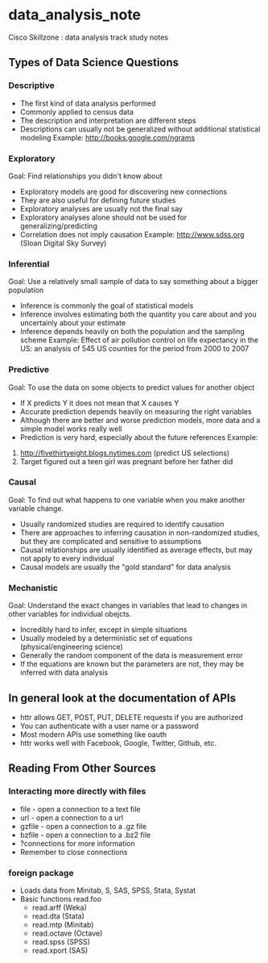 # data_analysis_note
Cisco Skillzone : data analysis track study notes

## Types of Data Science Questions 
### Descriptive
* The first kind of data analysis performed
* Commonly applied to census data
* The description and interpretation are different steps
* Descriptions can usually not be generalized without additional statistical modeling
Example: http://books.google.com/ngrams

### Exploratory
Goal: Find relationships you didn't know about
* Exploratory models are good for discovering new connections 
* They are also useful for defining future studies
* Exploratory analyses are usually not the final say
* Exploratory analyses alone should not be used for generalizing/predicting
* Correlation does not imply causation
Example: http://www.sdss.org (Sloan Digital Sky Survey)

### Inferential
Goal: Use a relatively small sample of data to say something about a bigger population
* Inference is commonly the goal of statistical models
* Inference involves estimating both the quantity you care about and you uncertainly about your estimate
* Inference depends heavily on both the population and the sampling scheme
Example: Effect of air pollution control on life expectancy in the US: an analysis of 545 US counties for the period from 2000 to 2007

### Predictive
Goal: To use the data on some objects to predict values for another object
* If X predicts Y it does not mean that X causes Y
* Accurate prediction depends heavily on measuring the right variables
* Although there are better and worse prediction models, more data and a simple model works really well
* Prediction is very hard, especially about the future references
Example: 
1. http://fivethirtyeight.blogs.nytimes.com (predict US selections)
2. Target figured out a teen girl was pregnant before her father did

### Causal
Goal: To find out what happens to one variable when you make another variable change.
* Usually randomized studies are required to identify causation
* There are approaches to inferring causation in non-randomized studies, but they are complicated and sensitive to assumptions
* Causal relationships are usually identified as average effects, but may not apply to every individual
* Causal models are usually the "gold standard" for data analysis

### Mechanistic
Goal: Understand the exact changes in variables that lead to changes in other variables for individual obejcts.
* Incredibly hard to infer, except in simple situations
* Usually modeled by a deterministic set of equations (physical/engineering science)
* Generally the random component of the data is measurement error
* If the equations are known but the parameters are not, they may be inferred with data analysis


## In general look at the documentation of APIs
- httr allows GET, POST, PUT, DELETE requests if you are authorized
- You can authenticate with a user name or a password
- Most modern APIs use something like oauth
- httr works well with Facebook, Google, Twitter, Github, etc.

## Reading From Other Sources

### Interacting more directly with files
* file - open a connection to a text file
* url - open a connection to a url 
* gzfile - open a connection to a .gz file
* bzfile - open a connection to a .bz2 file
* ?connections for more information
* Remember to close connections

### foreign package
* Loads data from Minitab, S, SAS, SPSS, Stata, Systat
* Basic functions read.foo
  - read.arff (Weka)
  - read.dta (Stata)
  - read.mtp (Minitab)
  - read.octave (Octave)
  - read.spss (SPSS)
  - read.xport (SAS)
